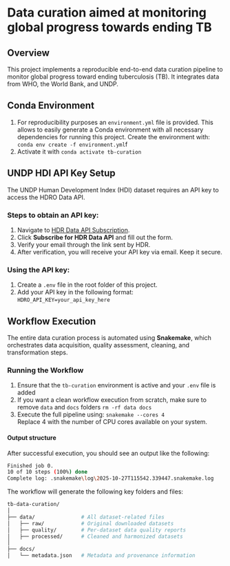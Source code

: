 # Data curation aimed at monitoring global progress towards ending TB

## Overview
This project implements a reproducible end-to-end data curation pipeline to monitor global progress toward ending tuberculosis (TB). It integrates data from WHO, the World Bank, and UNDP.

## Conda Environment

1. For reproducibility purposes an `environment.yml` file is provided. This allows to easily generate a Conda environment with all necessary dependencies for running this project. Create the environment with:
```conda env create -f environment.yml```f
2. Activate it with
```conda activate tb-curation```

## UNDP HDI API Key Setup
The UNDP Human Development Index (HDI) dataset requires an API key to access the HDRO Data API.

### Steps to obtain an API key:
1. Navigate to [HDR Data API Subscription](https://hdrdata.org).
2. Click **Subscribe for HDR Data API** and fill out the form.
3. Verify your email through the link sent by HDR.
4. After verification, you will receive your API key via email. Keep it secure.

### Using the API key:
1. Create a `.env` file in the root folder of this project.
2. Add your API key in the following format:
```HDRO_API_KEY=your_api_key_here```

## Workflow Execution

The entire data curation process is automated using **Snakemake**, which orchestrates data acquisition, quality assessment, cleaning, and transformation steps.

### Running the Workflow

1. Ensure that the `tb-curation` environment is active and your `.env` file is added
2. If you want a clean workflow execution from scratch, make sure to remove `data` and `docs` folders
```rm -rf data docs```
3. Execute the full pipeline using:
```snakemake --cores 4``` \
Replace 4 with the number of CPU cores available on your system.

#### Output structure 
After successful execution, you should see an output like the following:
```bash
Finished job 0.
10 of 10 steps (100%) done
Complete log: .snakemake\log\2025-10-27T115542.339447.snakemake.log
```

The workflow will generate the following key folders and files:
```bash
tb-data-curation/
│
├── data/               # All dataset-related files
│   ├── raw/            # Original downloaded datasets
│   ├── quality/        # Per-dataset data quality reports
│   ├── processed/      # Cleaned and harmonized datasets
│
├── docs/
│   └── metadata.json   # Metadata and provenance information
```
